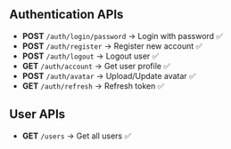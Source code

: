 ## Authentication APIs
- **POST** `/auth/login/password` → Login with password ✅
- **POST** `/auth/register` → Register new account ✅
- **POST** `/auth/logout` → Logout user ✅
- **GET** `/auth/account` → Get user profile ✅
- **POST** `/auth/avatar` → Upload/Update avatar ✅
- **GET** `/auth/refresh` → Refresh token ✅

## User APIs
- **GET** `/users` → Get all users ✅
